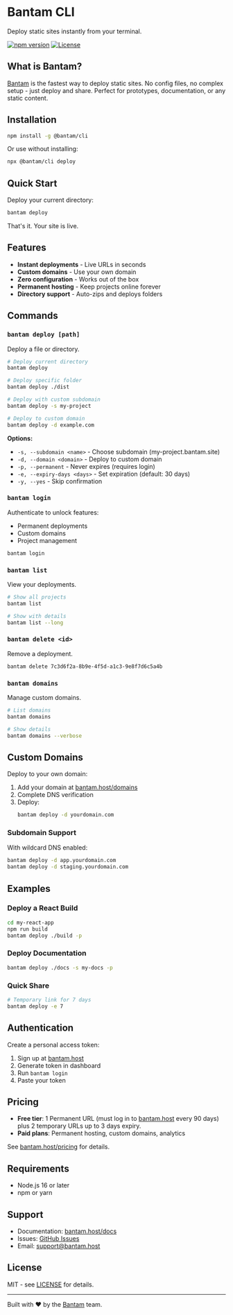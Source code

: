 # Bantam CLI

Deploy static sites instantly from your terminal.

[![npm version](https://img.shields.io/npm/v/@bantam/cli.svg)](https://www.npmjs.com/package/@bantam/cli)
[![License](https://img.shields.io/npm/l/@bantam/cli.svg)](https://github.com/ryanchmelir/bantam-cli/blob/main/LICENSE)

## What is Bantam?

[Bantam](https://bantam.host) is the fastest way to deploy static sites. No config files, no complex setup - just deploy and share. Perfect for prototypes, documentation, or any static content.

## Installation

```bash
npm install -g @bantam/cli
```

Or use without installing:
```bash
npx @bantam/cli deploy
```

## Quick Start

Deploy your current directory:
```bash
bantam deploy
```

That's it. Your site is live.

## Features

- **Instant deployments** - Live URLs in seconds
- **Custom domains** - Use your own domain
- **Zero configuration** - Works out of the box
- **Permanent hosting** - Keep projects online forever
- **Directory support** - Auto-zips and deploys folders

## Commands

### `bantam deploy [path]`

Deploy a file or directory.

```bash
# Deploy current directory
bantam deploy

# Deploy specific folder
bantam deploy ./dist

# Deploy with custom subdomain
bantam deploy -s my-project

# Deploy to custom domain
bantam deploy -d example.com
```

**Options:**
- `-s, --subdomain <name>` - Choose subdomain (my-project.bantam.site)
- `-d, --domain <domain>` - Deploy to custom domain
- `-p, --permanent` - Never expires (requires login)
- `-e, --expiry-days <days>` - Set expiration (default: 30 days)
- `-y, --yes` - Skip confirmation

### `bantam login`

Authenticate to unlock features:
- Permanent deployments
- Custom domains
- Project management

```bash
bantam login
```

### `bantam list`

View your deployments.

```bash
# Show all projects
bantam list

# Show with details
bantam list --long
```

### `bantam delete <id>`

Remove a deployment.

```bash
bantam delete 7c3d6f2a-8b9e-4f5d-a1c3-9e8f7d6c5a4b
```

### `bantam domains`

Manage custom domains.

```bash
# List domains
bantam domains

# Show details
bantam domains --verbose
```

## Custom Domains

Deploy to your own domain:

1. Add your domain at [bantam.host/domains](https://bantam.host/domains)
2. Complete DNS verification
3. Deploy:
   ```bash
   bantam deploy -d yourdomain.com
   ```

### Subdomain Support

With wildcard DNS enabled:
```bash
bantam deploy -d app.yourdomain.com
bantam deploy -d staging.yourdomain.com
```

## Examples

### Deploy a React Build

```bash
cd my-react-app
npm run build
bantam deploy ./build -p
```

### Deploy Documentation

```bash
bantam deploy ./docs -s my-docs -p
```

### Quick Share

```bash
# Temporary link for 7 days
bantam deploy -e 7
```

## Authentication

Create a personal access token:

1. Sign up at [bantam.host](https://bantam.host)
2. Generate token in dashboard
3. Run `bantam login`
4. Paste your token

## Pricing

- **Free tier**: 1 Permanent URL (must log in to [bantam.host](https://bantam.host) every 90 days) plus 2 temporary URLs up to 3 days expiry.
- **Paid plans**: Permanent hosting, custom domains, analytics

See [bantam.host/pricing](https://bantam.host/pricing) for details.

## Requirements

- Node.js 16 or later
- npm or yarn

## Support

- Documentation: [bantam.host/docs](https://bantam.host/docs)
- Issues: [GitHub Issues](https://github.com/ryanchmelir/bantam-cli/issues)
- Email: support@bantam.host

## License

MIT - see [LICENSE](LICENSE) for details.

---

Built with ❤️ by the [Bantam](https://bantam.host) team.